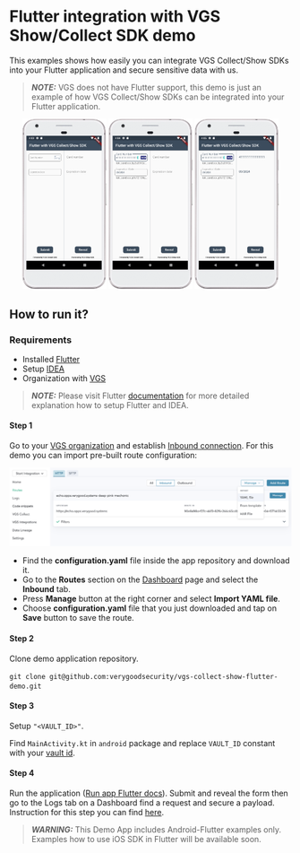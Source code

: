 # Flutter integration with VGS Show/Collect SDK demo

This examples shows how easily you can integrate VGS Collect/Show SDKs into your Flutter application and secure sensitive data with us.

> **_NOTE:_**  VGS does not have Flutter support, this demo is just an example of how 
>VGS Collect/Show SDKs can be integrated into your Flutter application.

<p align="center">
    <img src="images/empty.png" width="150">    
    <img src="images/filled.png" width="150">    
    <img src="images/revealed.png" width="150">     
</p>

## How to run it?

### Requirements

- Installed <a href="https://flutter.dev/docs/get-started/install" target="_blank">Flutter</a>
- Setup <a href="https://flutter.dev/docs/get-started/editor?tab=androidstudio" target="_blank">IDEA</a>
- Organization with <a href="https://www.verygoodsecurity.com/">VGS</a>

> **_NOTE:_**  Please visit Flutter <a href="https://flutter.dev/docs" target="_blank">documentation</a> 
>for more detailed explanation how to setup Flutter and IDEA.

#### Step 1

Go to your <a href="https://dashboard.verygoodsecurity.com/" target="_blank">VGS organization</a> and establish <a href="https://www.verygoodsecurity.com/docs/getting-started/quick-integration#securing-inbound-connection" target="_blank">Inbound connection</a>. For this demo you can import pre-built route configuration:

<p align="center">
<img src="images/dashboard_routs.png" width="600">
</p>

-  Find the **configuration.yaml** file inside the app repository and download it.
-  Go to the **Routes** section on the <a href="https://dashboard.verygoodsecurity.com/" target="_blank">Dashboard</a> page and select the **Inbound** tab. 
-  Press **Manage** button at the right corner and select **Import YAML file**.
-  Choose **configuration.yaml** file that you just downloaded and tap on **Save** button to save the route.

#### Step 2

Clone demo application repository.

`git clone git@github.com:verygoodsecurity/vgs-collect-show-flutter-demo.git`

#### Step 3

Setup `"<VAULT_ID>"`.

Find `MainActivity.kt` in `android` package and replace `VAULT_ID` constant with your <a href="https://www.verygoodsecurity.com/docs/terminology/nomenclature#vault" target="_blank">vault id</a>.

#### Step 4 

Run the application (<a href="https://flutter.dev/docs/get-started/test-drive?tab=androidstudio" target="_blank">Run app Flutter docs</a>). Submit and reveal the form then go to the Logs tab on a Dashboard find a request and secure a payload.
Instruction for this step you can find <a href="https://www.verygoodsecurity.com/docs/getting-started/quick-integration#securing-inbound-connection" target="_blank">here</a>.


> **_WARNING:_**  This Demo App includes Android-Flutter examples only. Examples how to use iOS SDK in Flutter will be available soon.
